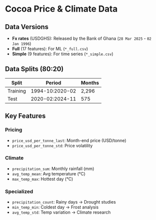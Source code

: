 # Cocoa Price & Climate Data

## Data Versions
- **Fx rates** (USDGHS): Released by the Bank of Ghana (`28 Mar 2025` - `02 Jan 1996`)
- **Full** (17 features): For ML (`*_full.csv`)  
- **Simple** (9 features): For time series (`*_simple.csv`)

## Data Splits (80:20)
| Split      | Period          | Months |
|------------|-----------------|--------|
| Training   | 1994-10:2020-02 | 2,296  |
| Test       | 2020-02:2024-11 | 575    |

## Key Features
### Pricing
- `price_usd_per_tonne_last`: Month-end price (USD/tonne)
- `price_usd_per_tonne_std`: Price volatility

### Climate
- `precipitation_sum`: Monthly rainfall (mm)
- `avg_temp_mean`: Avg temperature (°C)  
- `max_temp_max`: Hottest day (°C)

### Specialized
- `precipitation_count`: Rainy days → Drought studies  
- `min_temp_min`: Coldest day → Frost analysis  
- `avg_temp_std`: Temp variation → Climate research